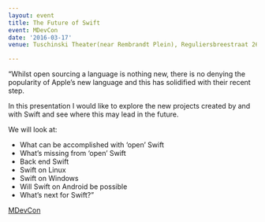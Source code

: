 ```yaml
---
layout: event
title: The Future of Swift
event: MDevCon
date: '2016-03-17'
venue: Tuschinski Theater(near Rembrandt Plein), Reguliersbreestraat 26, Amsterdam.

---
```


 “Whilst open sourcing a language is nothing new, there is no denying the popularity of Apple’s new language and this has solidified with their recent step.

In this presentation I would like to explore the new projects created by and with Swift and see where this may lead in the future.

We will look at:

- What can be accomplished with ‘open’ Swift
- What’s missing from ‘open’ Swift
- Back end Swift
- Swift on Linux
- Swift on Windows
- Will Swift on Android be possible
- What’s next for Swift?”

[MDevCon](http://mdevcon.com/)